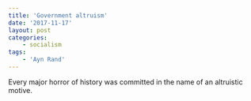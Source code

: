 ```yaml
---
title: 'Government altruism'
date: '2017-11-17'
layout: post
categories:
    - socialism
tags:
    - 'Ayn Rand'
---
```


Every major horror of history was committed in the name of an altruistic motive.

<div class="grammarly-disable-indicator"></div>
